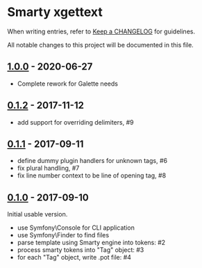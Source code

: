 # Smarty xgettext

When writing entries, refer to [Keep a CHANGELOG](http://keepachangelog.com/) for guidelines.

All notable changes to this project will be documented in this file.

## [1.0.0] - 2020-06-27

- Complete rework for Galette needs

[1.0.0]: https://github.com/galette/smarty-xgettext/compare/0.1.1...1.0.0

## [0.1.2] - 2017-11-12

- add support for overriding delimiters, #9

[0.1.2]: https://github.com/smarty-gettext/tsmarty2c/compare/0.1.1...0.1.2

## [0.1.1] - 2017-09-11

- define dummy plugin handlers for unknown tags, #6
- fix plural handling, #7
- fix line number context to be line of opening tag, #8

[0.1.1]: https://github.com/smarty-gettext/tsmarty2c/compare/0.1.0...0.1.1

## [0.1.0] - 2017-09-10

Initial usable version.

- use Symfony\Console for CLI application
- use Symfony\Finder to find files
- parse template using Smarty engine into tokens: #2
- process smarty tokens into "Tag" object: #3
- for each "Tag" object, write .pot file: #4

[0.1.0]: https://github.com/smarty-gettext/tsmarty2c/commits/0.1.0
